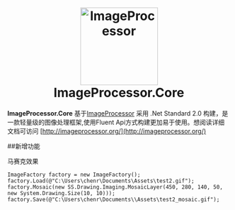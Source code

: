 <h1 align="center">
    <img src="https://raw.githubusercontent.com/JimBobSquarePants/ImageProcessor/develop/build/icons/imageprocessor-logo-256.png" alt="ImageProcessor" width="175"/>
    <br>
    ImageProcessor.Core
</h1>
    

**ImageProcessor.Core** 基于[ImageProcessor](https://github.com/JimBobSquarePants/ImageProcessor) 采用 .Net Standard 2.0 构建，是一款轻量级的图像处理框架,使用Fluent Api方式构建更加易于使用。想阅读详细文档可访问 [http://imageprocessor.org/](http://imageprocessor.org/)


##新增功能

马赛克效果
```
ImageFactory factory = new ImageFactory();
factory.Load(@"C:\Users\chenr\Documents\Assets\test2.gif");
factory.Mosaic(new SS.Drawing.Imaging.MosaicLayer(450, 280, 140, 50, new System.Drawing.Size(10, 10)));
factory.Save(@"C:\Users\chenr\Documents\\Assets\test2_mosaic.gif");
```
